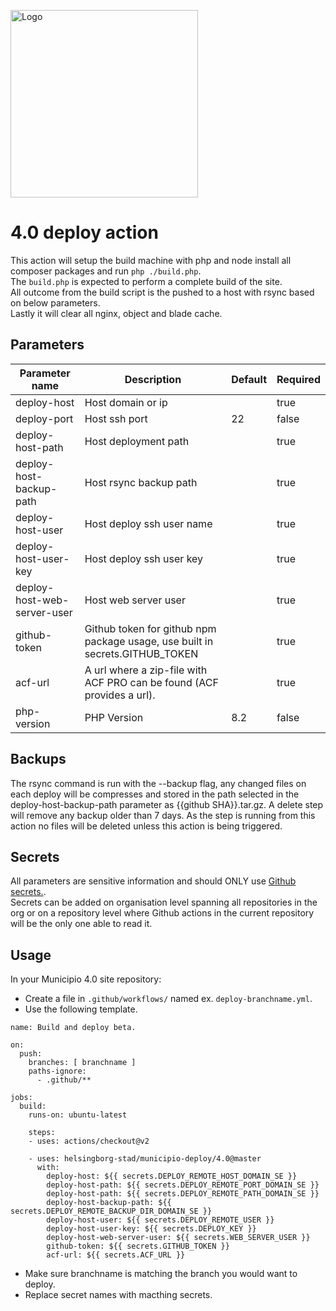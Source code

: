 <p>
  <a href="https://github.com/helsingborg-stad/municipio-deploy">
    <img src="../images/hbg-github-logo-combo.png" alt="Logo" width="300">
  </a>
</p>

# 4.0 deploy action
This action will setup the build machine with php and node install all composer packages and run `php ./build.php`.  
The `build.php` is expected to perform a complete build of the site.  
All outcome from the build script is the pushed to a host with rsync based on below parameters.  
Lastly it will clear all nginx, object and blade cache.  

## Parameters

| Parameter name              | Description                                                                  | Default    | Required |
|-----------------------------|------------------------------------------------------------------------------|------------|----------|
| deploy-host                 | Host domain or ip                                                            |            | true     |
| deploy-port                 | Host ssh port                                                                | 22         | false    |
| deploy-host-path            | Host deployment path                                                         |            | true     |
| deploy-host-backup-path     | Host rsync backup path                                                       |            | true     |
| deploy-host-user            | Host deploy ssh user name                                                    |            | true     |
| deploy-host-user-key        | Host deploy ssh user key                                                     |            | true     |
| deploy-host-web-server-user | Host web server user                                                         |            | true     |
| github-token                | Github token for github npm package usage, use built in secrets.GITHUB_TOKEN |            | true     |
| acf-url                     | A url where a zip-file with ACF PRO can be found (ACF provides a url).       |            | true     |
| php-version                 | PHP Version                                                                  | 8.2        | false    |

## Backups
The rsync command is run with the --backup flag, any changed files on each deploy will be compresses and stored in the path selected in the deploy-host-backup-path parameter as {{github SHA}}.tar.gz.
A delete step will remove any backup older than 7 days. As the step is running from this action no files will be deleted unless this action is being triggered.

## Secrets
All parameters are sensitive information and should ONLY use [Github secrets.](https://docs.github.com/en/actions/security-guides/encrypted-secrets).  
Secrets can be added on organisation level spanning all repositories in the org or on a repository level where Github actions in the current repository will be the only one able to read it.

## Usage
In your Municipio 4.0 site repository:
- Create a file in `.github/workflows/` named ex. `deploy-branchname.yml`.
- Use the following template.
```
name: Build and deploy beta.

on:
  push:
    branches: [ branchname ]
    paths-ignore:
      - .github/**

jobs:
  build:
    runs-on: ubuntu-latest

    steps:
    - uses: actions/checkout@v2

    - uses: helsingborg-stad/municipio-deploy/4.0@master
      with:
        deploy-host: ${{ secrets.DEPLOY_REMOTE_HOST_DOMAIN_SE }}
        deploy-host-path: ${{ secrets.DEPLOY_REMOTE_PORT_DOMAIN_SE }}
        deploy-host-path: ${{ secrets.DEPLOY_REMOTE_PATH_DOMAIN_SE }}
        deploy-host-backup-path: ${{ secrets.DEPLOY_REMOTE_BACKUP_DIR_DOMAIN_SE }}
        deploy-host-user: ${{ secrets.DEPLOY_REMOTE_USER }}
        deploy-host-user-key: ${{ secrets.DEPLOY_KEY }}
        deploy-host-web-server-user: ${{ secrets.WEB_SERVER_USER }}
        github-token: ${{ secrets.GITHUB_TOKEN }}
        acf-url: ${{ secrets.ACF_URL }}
  ```
- Make sure branchname is matching the branch you would want to deploy.
- Replace secret names with macthing secrets.
